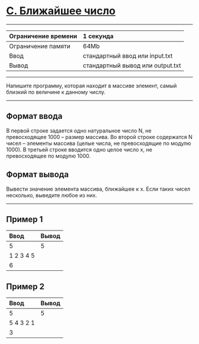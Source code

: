 # [C. Ближайшее число](https://contest.yandex.ru/contest/27472/problems/C/)

---
| Ограничение времени | 1 секунда |
| :--- |:--- |
| Ограничение памяти | 64Mb |
| Ввод | стандартный ввод или input.txt |
| Вывод | стандартный вывод или output.txt |
---

Напишите программу, которая находит в массиве элемент, самый близкий по величине к данному числу.

---
## Формат ввода
В первой строке задается одно натуральное число N, не превосходящее 1000 – размер массива. Во второй строке содержатся N чисел – элементы массива (целые числа, не превосходящие по модулю 1000). В третьей строке вводится одно целое число x, не превосходящее по модулю 1000.

## Формат вывода
Вывести значение элемента массива, ближайшее к x. Если таких чисел несколько, выведите любое из них.

---
## Пример 1

| Ввод | Вывод |
| :--- | :--- |
| 5 | 5 |
| 1 2 3 4 5 |  |
| 6 |  |

## Пример 2

| Ввод | Вывод |
| :--- | :--- |
| 5 | 5 |
| 5 4 3 2 1 |  |
| 3 |  |

